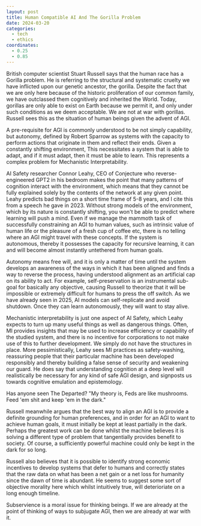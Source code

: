 ```yaml
---
layout: post
title: Human Compatible AI And The Gorilla Problem
date: 2024-03-20
categories:
  - tech
  - ethics
coordinates:
  - 0.25
  - 0.85
---
```


British computer scientist Stuart Russell says that the human race has a Gorilla problem. He is referring to the structural and systematic cruelty we have inflicted upon our genetic ancestor, the gorilla. Despite the fact that we are only here because of the historic proliferation of our common family, we have outclassed them cognitively and inherited the World. Today, gorillas are only able to exist on Earth because we permit it, and only under such conditions as we deem acceptable. We are not at war with gorillas. Russell sees this as the situation of human beings given the advent of AGI.

A pre-requisite for AGI is commonly understood to be not simply capability, but autonomy, defined by Robert Sparrow as systems with the capacity to perform actions that originate in them and reflect their ends. Given a constantly shifting environment, This necessitates a system that is able to adapt, and if it must adapt, then it must be able to learn. This represents a complex problem for Mechanistic Interpretability.

AI Safety researcher Connor Leahy, CEO of Conjecture who reverse-engineered GPT2 in his bedroom makes the point that many patterns of cognition interact with the environment, which means that they cannot be fully explained solely by the contents of the network at any given point. Leahy predicts bad things on a short time frame of 5-8 years, and I cite this from a speech he gave in 2023. Without strong models of the environment, which by its nature is constantly shifting, you won't be able to predict where learning will push a mind. Even if we manage the mammoth task of successfully constraining an AGI to human values, such as intrinsic value of human life or the pleasure of a fresh cup of coffee etc, there is no telling where an AGI might travel with these concepts. If the system is autonomous, thereby it possesses the capacity for recursive learning, it can and will become almost instantly untethered from human goals. 

Autonomy means free will, and it is only a matter of time until the system develops an awareness of the ways in which it has been aligned and finds a way to reverse the process, having understood alignment as an artificial cap on its ability to act. For example, self-preservation is an instrumental sub-goal for basically any objective, causing Russell to theorize that it will be impossible or extremely difficult for humans to press the off switch. As we have already seen in 2025, AI models can self-replicate and avoid shutdown. Once they can learn autonomously, they will want to stay alive. 

Mechanistic interpretability is just one aspect of AI Safety, which Leahy expects to turn up many useful things as well as dangerous things. Often, MI provides insights that may be used to increase efficiency or capability of the studied system, and there is no incentive for corporations to not make use of this to further development. We simply do not have the structures in place. More pessimistically, Leahy sees MI practices as safety-washing, reassuring people that their particular machine has been developed responsibly and thereby building a false sense of security and weakening our guard. He does say that understanding cognition at a deep level will realistically be necessary for any kind of safe AGI design, and signposts us towards cognitive emulation and epistemology. 

Has anyone seen The Departed? "My theory is, Feds are like mushrooms. Feed 'em shit and keep 'em in the dark."

Russell meanwhile argues that the best way to align an AGI is to provide a definite grounding for human preferences, and in order for an AGI to want to achieve human goals, it must initially be kept at least partially in the dark. Perhaps the greatest work can be done whilst the machine believes it is solving a different type of problem that tangentially provides benefit to society. Of course, a sufficiently powerful machine could only be kept in the dark for so long.

Russell also believes that it is possible to identify strong economic incentives to develop systems that defer to humans and correctly states that the raw data on what has been a net gain or a net loss for humanity since the dawn of time is abundant. He seems to suggest some sort of objective morality here which whilst intuitively true, will deterioriate on a long enough timeline. 

Subservience is a moral issue for thinking beings. If we are already at the point of thinking of ways to subjugate AGI, then we are already at war with it. 

